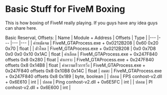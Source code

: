 # Basic Stuff for FiveM Boxing
 This is how boxing of FiveM really playing. If you guys have any idea guys can share here.

Basic Reserval, Offsets:
| Name | Module + Address | Offsets | Type |
|---   |---               |---      |---   |
| ค่าหมัดจม | FiveM_GTAProcess.exe + 0x0212B208 | 0x60 0x20 0x70 | float |
| ตัวไหล | FiveM_GTAProcess.exe + 0x0212B208 | 0x0 0x7D8 0x0 0x0 0x10 0x1AC | float
| ค่าเลือด | FiveM_GTAProcess.exe + 0x247F840 offsets 0x8 0x280 | float
| ค่าเกราะ | FiveM_GTAProcess.exe + 0x247F840 offsets 0x8 0x14B8 | float
| ค่าความเร็วการวิ่ง | FiveM_GTAProcess.exe + 0x247F840 offsets 0x8 0x10B8 0x14C | float
| อมตะ | FiveM_GTAProcess.exe + 0x247F840 offsets 0x8 0x189 | byte, boolean |
| ปลอม | FPS conhost-v2.dll + 0x6E610 | int |
| ปลอม | Ping conhost-v2.dll + 0x6E5FC | int |
| ปลอม | Pl conhost-v2.dll + 0x6E600 | int |
